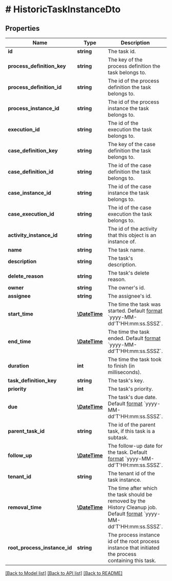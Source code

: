 # # HistoricTaskInstanceDto

## Properties

Name | Type | Description | Notes
------------ | ------------- | ------------- | -------------
**id** | **string** | The task id. | [optional]
**process_definition_key** | **string** | The key of the process definition the task belongs to. | [optional]
**process_definition_id** | **string** | The id of the process definition the task belongs to. | [optional]
**process_instance_id** | **string** | The id of the process instance the task belongs to. | [optional]
**execution_id** | **string** | The id of the execution the task belongs to. | [optional]
**case_definition_key** | **string** | The key of the case definition the task belongs to. | [optional]
**case_definition_id** | **string** | The id of the case definition the task belongs to. | [optional]
**case_instance_id** | **string** | The id of the case instance the task belongs to. | [optional]
**case_execution_id** | **string** | The id of the case execution the task belongs to. | [optional]
**activity_instance_id** | **string** | The id of the activity that this object is an instance of. | [optional]
**name** | **string** | The task name. | [optional]
**description** | **string** | The task&#39;s description. | [optional]
**delete_reason** | **string** | The task&#39;s delete reason. | [optional]
**owner** | **string** | The owner&#39;s id. | [optional]
**assignee** | **string** | The assignee&#39;s id. | [optional]
**start_time** | [**\DateTime**](\DateTime.md) | The time the task was started. Default [format](https://docs.camunda.org/manual/latest/reference/rest/overview/date-format/) &#x60;yyyy-MM-dd&#39;T&#39;HH:mm:ss.SSSZ&#x60;. | [optional]
**end_time** | [**\DateTime**](\DateTime.md) | The time the task ended. Default [format](https://docs.camunda.org/manual/latest/reference/rest/overview/date-format/) &#x60;yyyy-MM-dd&#39;T&#39;HH:mm:ss.SSSZ&#x60;. | [optional]
**duration** | **int** | The time the task took to finish (in milliseconds). | [optional]
**task_definition_key** | **string** | The task&#39;s key. | [optional]
**priority** | **int** | The task&#39;s priority. | [optional]
**due** | [**\DateTime**](\DateTime.md) | The task&#39;s due date. Default [format](https://docs.camunda.org/manual/latest/reference/rest/overview/date-format/) &#x60;yyyy-MM-dd&#39;T&#39;HH:mm:ss.SSSZ&#x60;. | [optional]
**parent_task_id** | **string** | The id of the parent task, if this task is a subtask. | [optional]
**follow_up** | [**\DateTime**](\DateTime.md) | The follow-up date for the task. Default [format](https://docs.camunda.org/manual/latest/reference/rest/overview/date-format/) &#x60;yyyy-MM-dd&#39;T&#39;HH:mm:ss.SSSZ&#x60;. | [optional]
**tenant_id** | **string** | The tenant id of the task instance. | [optional]
**removal_time** | [**\DateTime**](\DateTime.md) | The time after which the task should be removed by the History Cleanup job. Default [format](https://docs.camunda.org/manual/latest/reference/rest/overview/date-format/) &#x60;yyyy-MM-dd&#39;T&#39;HH:mm:ss.SSSZ&#x60;. | [optional]
**root_process_instance_id** | **string** | The process instance id of the root process instance that initiated the process containing this task. | [optional]

[[Back to Model list]](../../README.md#models) [[Back to API list]](../../README.md#endpoints) [[Back to README]](../../README.md)
